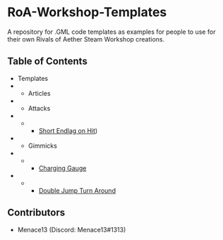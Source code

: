 # RoA-Workshop-Templates
A repository for .GML code templates as examples for people to use for their own Rivals of Aether Steam Workshop creations.

## Table of Contents

- Templates
- - Articles
- - Attacks
- - - [Short Endlag on Hit](https://github.com/Menace13/RoA-Workshop-Templates/blob/master/Templates/Attacks/short_endlag_on_hit.md))
- - Gimmicks
- - - [Charging Gauge](https://github.com/Menace13/RoA-Workshop-Templates/blob/master/Templates/Gimmicks/charging_gauge.md)
- - - [Double Jump Turn Around](https://github.com/Menace13/RoA-Workshop-Templates/blob/master/Templates/Gimmicks/double_jump_turn_around.md)

## Contributors

- Menace13 (Discord: Menace13#1313)